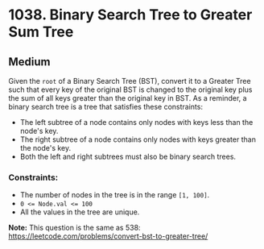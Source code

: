 # 1038. Binary Search Tree to Greater Sum Tree

## Medium

Given the `root` of a Binary Search Tree (BST), convert it to a Greater Tree such that every key of the original BST is
changed to the original key plus the sum of all keys greater than the original key in BST. As a reminder, a binary
search tree is a tree that satisfies these constraints:

- The left subtree of a node contains only nodes with keys less than the node's key.
- The right subtree of a node contains only nodes with keys greater than the node's key.
- Both the left and right subtrees must also be binary search trees.

### Constraints:

- The number of nodes in the tree is in the range `[1, 100]`.
- `0 <= Node.val <= 100`
- All the values in the tree are unique.

**Note:** This question is the same as 538: https://leetcode.com/problems/convert-bst-to-greater-tree/
